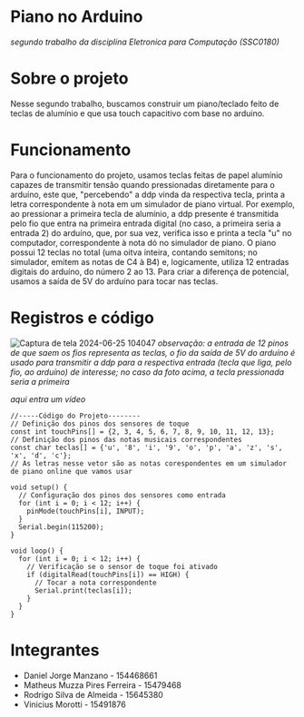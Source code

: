 # Piano no Arduino
*segundo trabalho da disciplina Eletronica para Computação (SSC0180)*

# Sobre o projeto
Nesse segundo trabalho, buscamos construir um piano/teclado feito de teclas de alumínio e que usa touch capacitivo com base no arduino. 

# Funcionamento
Para o funcionamento do projeto, usamos teclas feitas de papel alumínio capazes de transmitir tensão quando pressionadas diretamente para o arduíno, este que, "percebendo" a ddp vinda da respectiva tecla, printa a letra correspondente à nota em um simulador de piano virtual. Por exemplo, ao pressionar a primeira tecla de alumínio, a ddp presente é transmitida pelo fio que entra na primeira entrada digital (no caso, a primeira seria a entrada 2) do arduíno, que, por sua vez, verifica isso e printa a tecla "u" no computador, correspondente à nota dó no simulador de piano. O piano possui 12 teclas no total (uma oitva inteira, contando semitons; no simulador, emitem as notas de C4 à B4) e, logicamente, utiliza 12 entradas digitais do arduíno, do número 2 ao 13. Para criar a diferença de potencial, usamos a saída de 5V do arduíno para tocar nas teclas.

# Registros e código
![Captura de tela 2024-06-25 104047](https://github.com/danieljmanzano/piano-no-arduino/assets/162331747/9ba09f37-bd50-4f34-9dec-89564d545b86)
*observação: a entrada de 12 pinos de que saem os fios representa as teclas, o fio da saída de 5V do arduíno é usado para transmitir a ddp para a respectiva entrada (tecla que liga, pelo fio, ao arduíno) de interesse; no caso da foto acima, a tecla pressionada seria a primeira*

*aqui entra um vídeo*

```
//-----Código do Projeto--------
// Definição dos pinos dos sensores de toque
const int touchPins[] = {2, 3, 4, 5, 6, 7, 8, 9, 10, 11, 12, 13};
// Definição dos pinos das notas musicais correspondentes 
const char teclas[] = {'u', '8', 'i', '9', 'o', 'p', 'a', 'z', 's', 'x', 'd', 'c'};
// As letras nesse vetor são as notas corespondentes em um simulador de piano online que vamos usar

void setup() {
  // Configuração dos pinos dos sensores como entrada
  for (int i = 0; i < 12; i++) {
    pinMode(touchPins[i], INPUT);
  }
  Serial.begin(115200);
}

void loop() {
  for (int i = 0; i < 12; i++) {
    // Verificação se o sensor de toque foi ativado
    if (digitalRead(touchPins[i]) == HIGH) {
      // Tocar a nota correspondente
      Serial.print(teclas[i]);
    }
  }
}
```
# Integrantes
- Daniel Jorge Manzano - 154468661
- Matheus Muzza Pires Ferreira - 15479468
- Rodrigo Silva de Almeida - 15645380
- Vinicius Morotti - 15491876


